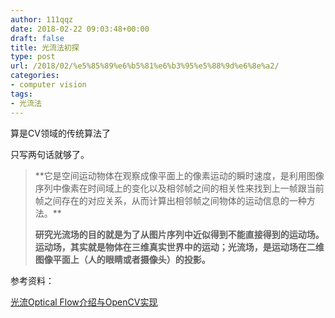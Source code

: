 ```yaml
---
author: 111qqz
date: 2018-02-22 09:03:48+00:00
draft: false
title: 光流法初探
type: post
url: /2018/02/%e5%85%89%e6%b5%81%e6%b3%95%e5%88%9d%e6%8e%a2/
categories:
- computer vision
tags:
- 光流法
---
```


算是CV领域的传统算法了

只写两句话就够了。



<blockquote>**它是空间运动物体在观察成像平面上的像素运动的瞬时速度，是利用图像序列中像素在时间域上的变化以及相邻帧之间的相关性来找到上一帧跟当前帧之间存在的对应关系，从而计算出相邻帧之间物体的运动信息的一种方法。**

**研究光流场的目的就是为了从图片序列中近似得到不能直接得到的运动场。运动场，其实就是物体在三维真实世界中的运动；光流场，是运动场在二维图像平面上（人的眼睛或者摄像头）的投影。**</blockquote>





参考资料：

[光流Optical Flow介绍与OpenCV实现](http://blog.csdn.net/zouxy09/article/details/8683859)




